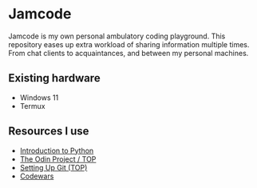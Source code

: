 # Jamcode

Jamcode is my own personal ambulatory coding playground. This repository eases up extra workload of sharing information multiple times.
From chat clients to acquaintances, and between my personal machines.

## Existing hardware

- Windows 11
- Termux

## Resources I use

- [Introduction to Python](http://introtopython.org)
- [The Odin Project / TOP](https://www.theodinproject.com/)
- [Setting Up Git (TOP)](https://www.theodinproject.com/lessons/foundations-setting-up-git)
- [Codewars](https://www.codewars.com/dashboard)
